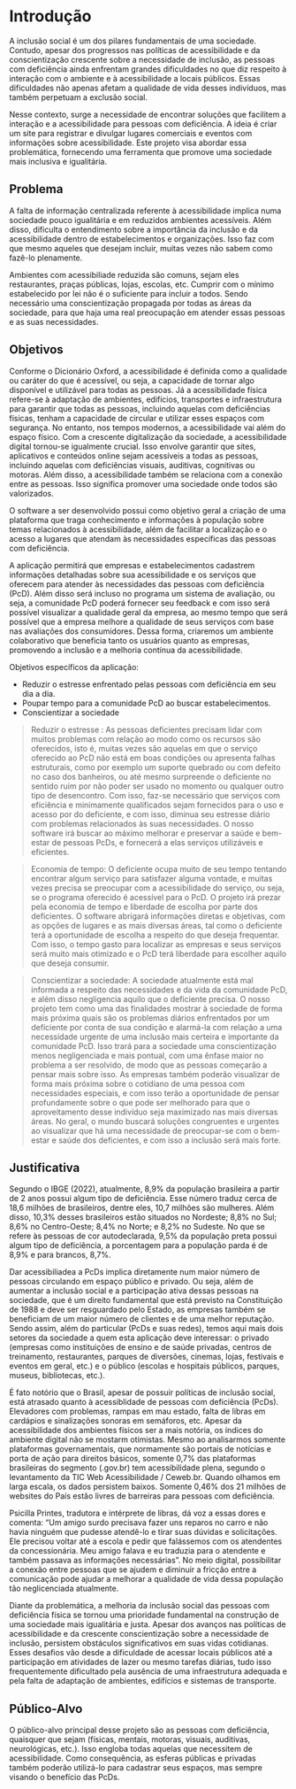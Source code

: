 # Introdução

A inclusão social é um dos pilares fundamentais de uma sociedade. Contudo, apesar dos progressos nas políticas de acessibilidade e da conscientização crescente sobre a necessidade de inclusão, as pessoas com deficiência ainda enfrentam grandes dificuldades no que diz respeito à interação com o ambiente e à acessibilidade a locais públicos. Essas dificuldades não apenas afetam a qualidade de vida desses indivíduos, mas também perpetuam a exclusão social.

Nesse contexto, surge a necessidade de encontrar soluções que facilitem a interação e a acessibilidade para pessoas com deficiência. A ideia é criar um site para registrar e divulgar lugares comerciais e eventos com informações sobre acessibilidade. Este projeto visa abordar essa problemática, fornecendo uma ferramenta que promove uma sociedade mais inclusiva e igualitária.



## Problema

A falta de informação centralizada referente à acessibilidade implica numa sociedade pouco igualitária e em reduzidos ambientes acessíveis. Além disso, dificulta o entendimento sobre a importância da inclusão e da acessibilidade dentro de estabelecimentos e organizações. Isso faz com que mesmo aqueles que desejam incluir, muitas vezes não sabem como fazê-lo plenamente. 

Ambientes com acessibiliade reduzida são comuns, sejam eles restaurantes, praças públicas, lojas, escolas, etc. Cumprir com o mínimo estabelecido por lei não é o suficiente para incluir a todos. Sendo necessário uma conscientização propagada por todas as áreas da sociedade, para que haja uma real preocupação em atender essas pessoas e as suas necessidades. 



## Objetivos

Conforme o Dicionário Oxford, a acessibilidade é definida como a qualidade ou caráter do que é acessível, ou seja, a capacidade de tornar algo disponível e utilizável para todas as pessoas. Já a acessibilidade física refere-se à adaptação de ambientes, edifícios, transportes e infraestrutura para garantir que todas as pessoas, incluindo aquelas com deficiências físicas, tenham a capacidade de circular e utilizar esses espaços com segurança. No entanto, nos tempos modernos, a acessibilidade vai além do espaço físico. Com a crescente digitalização da sociedade, a acessibilidade digital tornou-se igualmente crucial. Isso envolve garantir que sites, aplicativos e conteúdos online sejam acessíveis a todas as pessoas, incluindo aquelas com deficiências visuais, auditivas, cognitivas ou motoras. Além disso, a acessibilidade também se relaciona com a conexão entre as pessoas. Isso significa promover uma sociedade onde todos são valorizados.

O software a ser desenvolvido possui como objetivo geral a criação de uma plataforma que traga conhecimento e informações à população sobre temas relacionados à acessibilidade, além de facilitar a localização e o acesso a lugares que atendam às necessidades específicas das pessoas com deficiência.

A aplicação permitirá que empresas e estabelecimentos cadastrem informações detalhadas sobre sua acessibilidade e os serviços que oferecem para atender às necessidades das pessoas com deficiência (PcD). Além disso será incluso no programa um sistema de avaliação, ou seja, a comunidade PcD poderá fornecer seu feedback e com isso será possível visualizar a qualidade geral da empresa, ao mesmo tempo que será possível que a empresa melhore a qualidade de seus serviços com base nas avaliações dos consumidores. Dessa forma, criaremos um ambiente colaborativo que beneficia tanto os usuários quanto as empresas, promovendo a inclusão e a melhoria contínua da acessibilidade.

Objetivos específicos da aplicação:

- Reduzir o estresse enfrentado pelas pessoas com deficiência em seu dia a dia.
- Poupar tempo para a comunidade PcD ao buscar estabelecimentos.
- Conscientizar a sociedade

 > Reduzir o estresse : As pessoas deficientes precisam lidar com muitos problemas com relação ao modo como os recursos são oferecidos, isto é, muitas vezes são aquelas em que o serviço oferecido ao PcD não está em boas condições ou apresenta falhas estruturais, como por exemplo um suporte quebrado ou com defeito no caso dos banheiros, ou até mesmo surpreende o deficiente no sentido ruim por não poder ser usado no momento ou qualquer outro tipo de desencontro. Com isso, faz-se necessário que serviços com eficiência e minimamente qualificados sejam fornecidos para o uso e acesso por do deficiente, e com isso, diminua seu estresse diário com problemas relacionados às suas necessidades. O nosso software irá buscar ao máximo melhorar e preservar a saúde e bem-estar de pessoas PcDs, e fornecerá a elas serviços utilizáveis e eficientes.

> Economia de tempo: O deficiente ocupa muito de seu tempo tentando encontrar algum serviço para satisfazer alguma vontade, e muitas vezes precisa se preocupar com a acessibilidade do serviço, ou seja, se o programa oferecido é acessível para o PcD. O projeto irá prezar pela economia de tempo e liberdade de escolha por parte dos deficientes. O software abrigará informações diretas e objetivas, com as opções de lugares e as mais diversas áreas, tal como o deficiente terá a oportunidade de escolha a respeito do que deseja frequentar. Com isso, o tempo gasto para localizar as empresas e seus serviços será muito mais otimizado e o PcD terá liberdade para escolher aquilo que deseja consumir.

> Conscientizar a sociedade: A sociedade atualmente está mal informada a respeito das necessidades e da vida da comunidade PcD, e além disso negligencia aquilo que o deficiente precisa. O nosso projeto tem como uma das finalidades mostrar à sociedade de forma mais próxima quais são os problemas diários enfrentados por um deficiente por conta de sua condição e alarmá-la com relação a uma necessidade urgente de uma inclusão mais certeira e importante da comunidade PcD. Isso trará para a sociedade uma conscientização menos negligenciada e mais pontual, com uma ênfase maior no problema a ser resolvido, de modo que as pessoas começarão a pensar mais sobre isso. As empresas também poderão visualizar de forma mais próxima sobre o cotidiano de uma pessoa com necessidades especiais, e com isso terão a oportunidade de pensar profundamente sobre o que pode ser melhorado para que o aproveitamento desse indivíduo seja maximizado nas mais diversas áreas. No geral, o mundo buscará soluções congruentes e urgentes ao visualizar que há uma necessidade de preocupar-se com o bem-estar e saúde dos deficientes, e com isso a inclusão será mais forte.


## Justificativa

Segundo o IBGE (2022), atualmente, 8,9% da população brasileira a partir de 2 anos possui algum tipo de deficiência. Esse número traduz cerca de 18,6 milhões de brasileiros, dentre eles, 10,7 milhões são mulheres. Além disso, 10,3% desses brasileiros estão situados no Nordeste; 8,8% no Sul; 8,6% no Centro-Oeste; 8,4% no Norte; e 8,2% no Sudeste. No que se refere às pessoas de cor autodeclarada, 9,5% da população preta possui algum tipo de deficiência, a porcentagem para a população parda é de 8,9% e para brancos, 8,7%. 

Dar acessibiliadea a PcDs implica diretamente num maior número de pessoas circulando em espaço público e privado. Ou seja, além de aumentar a inclusão social e a participação ativa dessas pessoas na sociedade, que é um direito fundamental que está previsto na Constituição de 1988 e deve ser resguardado pelo Estado, as empresas também se beneficiam de um maior número de clientes e de uma melhor reputação. Sendo assim, além do particular (PcDs e suas redes), temos aqui mais dois setores da sociedade a quem esta aplicação deve interessar: o privado (empresas como instituições de ensino e de saúde privadas, centros de treinamento, restaurantes, parques de diversões, cinemas, lojas, festivais e eventos em geral, etc.) e o público (escolas e hospitais públicos, parques, museus, bibliotecas, etc.).

É fato notório que o Brasil, apesar de possuir políticas de inclusão social, está atrasado quanto à acessiblidade de pessoas com deficiência (PcDs). Elevadores com problemas, rampas em mau estado, falta de libras em cardápios e sinalizações sonoras em semáforos, etc. Apesar da acessibilidade dos ambientes físicos ser a mais notória, os índices do ambiente digital não se mostarm otimistas. Mesmo ao analisarmos somente plataformas governamentais, que normamente são portais de notícias e porta de ação para direitos básicos, somente 0,7%  das plataformas brasileiras do segmento (.gov.br) tem acessibilidade plena, segundo o levantamento da TIC Web Acessibilidade / Ceweb.br. Quando olhamos em larga escala, os dados persistem baixos. Somente 0,46% dos 21 milhões de websites do País estão livres de barreiras para pessoas com deficiência.

Psicilla Printes, tradutora e intérprete de libras, dá voz a essas dores e comenta: “Um amigo surdo precisava fazer uns reparos no carro e não havia ninguém que pudesse atendê-lo e tirar suas dúvidas e solicitações. Ele precisou voltar até a escola e pedir que falássemos com os atendentes da concessionária. Meu amigo falava e eu traduzia para o atendente e também passava as informações necessárias”. No meio digital, possibilitar a conexão entre pessoas que se ajudem e diminuir a fricção entre a comunicação pode ajudar a melhorar a qualidade de vida dessa população tão neglicenciada atualmente.

Diante da problemática, a melhoria da inclusão social das pessoas com deficiência física se tornou uma prioridade fundamental na construção de uma sociedade mais igualitária e justa. Apesar dos avanços nas políticas de acessibilidade e da crescente conscientização sobre a necessidade de inclusão, persistem obstáculos significativos em suas vidas cotidianas. Esses desafios vão desde a dificuldade de acessar locais públicos até a participação em atividades de lazer ou mesmo tarefas diárias, tudo isso frequentemente dificultado pela ausência de uma infraestrutura adequada e pela falta de adaptação de ambientes, edifícios e sistemas de transporte.

## Público-Alvo

O público-alvo principal desse projeto são as pessoas com deficiência, quaisquer que sejam (físicas, mentais, motoras, visuais, auditivas, neurológicas, etc.). Isso engloba todas aquelas que necessitem de acessibilidade. Como consequência, as esferas públicas e privadas também poderão utilizá-lo para cadastrar seus espaços, mas sempre visando o benefício das PcDs.
